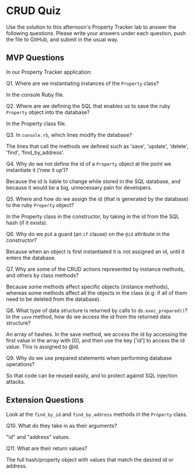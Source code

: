 # CRUD Quiz

Use the solution to this afternoon's Property Tracker lab to answer the following questions. Please write your answers under each question, push the file to GitHub, and submit in the usual way.

## MVP Questions

In our Property Tracker application:

Q1. Where are we instantiating instances of the `Property` class?

  In the console Ruby file.

Q2. Where are we defining the SQL that enables us to save the ruby `Property` object into the database?

  In the Property class file.

Q3. In `console.rb`, which lines modify the database?

  The lines that call the methods we defined such as 'save', 'update', 'delete', 'find', 'find_by_address'.

Q4. Why do we not define the id of a `Property` object at the point we instantiate it (‘new it up’)?

  Because the id is liable to change while stored in the SQL database, and because it would be a big, unnecessary pain for developers.

Q5. Where and how do we assign the id (that is generated by the database) to the ruby `Property` object?

  In the Property class in the constructor, by taking in the id from the SQL hash (if it exists).

Q6. Why do we put a guard (an `if` clause) on the `@id` attribute in the constructor?

  Because when an object is first instantiated it is not assigned an id, until it enters the database.

Q7. Why are some of the CRUD actions represented by instance methods, and others by class methods?

  Because some methods affect specific objects (instance methods), whereas some methods affect all the objects in the class (e.g. if all of them need to be deleted from the database).

Q8. What type of data structure is returned by calls to `db.exec_prepared()`? In the `save` method, how do we access the id from the returned data structure?

  An array of hashes. In the save method, we access the id by accessing the first value in the array with [0], and then use the key ['id'] to access the id value. This is assigned to @id.

Q9. Why do we use prepared statements when performing database operations?

  So that code can be reused easily, and to protect against SQL injection attacks.

## Extension Questions

Look at the `find_by_id` and `find_by_address` methods in the `Property` class.

Q10. What do they take in as their arguments?

  "id" and "address" values.

Q11. What are their return values?

  The full hash/property object with values that match the desired id or address.
